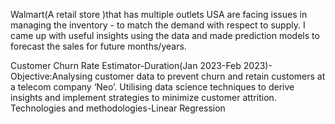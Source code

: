Walmart(A retail store )that has multiple outlets USA are facing issues in managing the inventory - to match the demand with respect to supply.
I came up with useful insights using the data and made prediction models to forecast the sales for future months/years.

Customer Churn Rate Estimator-Duration(Jan 2023-Feb 2023)-
Objective:Analysing customer data to prevent churn and retain customers at a telecom company ‘Neo’. Utilising data science techniques to derive insights and implement strategies to minimize customer attrition.
Technologies and methodologies-Linear Regression


